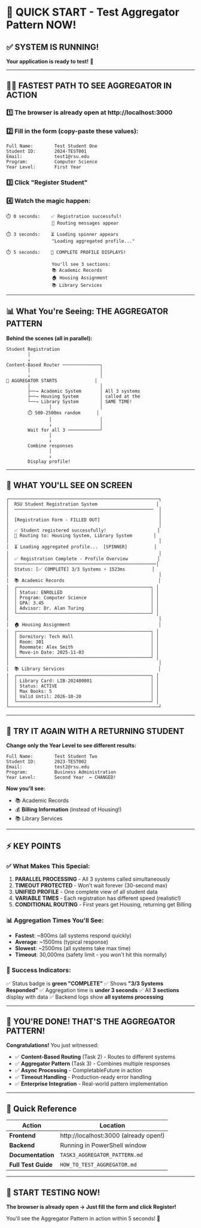 # 🎯 QUICK START - Test Aggregator Pattern NOW!

## ✅ SYSTEM IS RUNNING!

**Your application is ready to test!** 🚀

---

## 🏃‍♂️ FASTEST PATH TO SEE AGGREGATOR IN ACTION

### 1️⃣ The browser is already open at http://localhost:3000

### 2️⃣ Fill in the form (copy-paste these values):

```
Full Name:        Test Student One
Student ID:       2024-TEST001
Email:            test1@rsu.edu
Program:          Computer Science
Year Level:       First Year
```

### 3️⃣ Click **"Register Student"**

### 4️⃣ Watch the magic happen:

```
⏱️ 0 seconds:    ✅ Registration successful!
                 🔀 Routing messages appear

⏱️ 3 seconds:    ⏳ Loading spinner appears
                 "Loading aggregated profile..."

⏱️ 5 seconds:    🎉 COMPLETE PROFILE DISPLAYS!
                 
                 You'll see 3 sections:
                 📚 Academic Records
                 🏠 Housing Assignment
                 📚 Library Services
```

---

## 📊 What You're Seeing: THE AGGREGATOR PATTERN

**Behind the scenes (all in parallel):**

```
Student Registration
        │
        ↓
Content-Based Router ──────────────┐
        │                          │
        ↓                          │
🔄 AGGREGATOR STARTS              │
        │                          │
        ├──→ Academic System       │ All 3 systems
        ├──→ Housing System        │ called at the
        └──→ Library System        │ SAME TIME!
                │                  │
        ⏱️ 500-2500ms random      │
                │                  │
                ↓                  │
        Wait for all 3 ────────────┘
                │
                ↓
        Combine responses
                │
                ↓
        Display profile!
```

---

## 🎨 WHAT YOU'LL SEE ON SCREEN

```
┌────────────────────────────────────────────────────────┐
│  RSU Student Registration System                      │
│  ────────────────────────────────────────────────────  │
│                                                        │
│  [Registration Form - FILLED OUT]                      │
│                                                        │
│  ✅ Student registered successfully!                   │
│  🔀 Routing to: Housing System, Library System        │
│                                                        │
│  ⏳ Loading aggregated profile...  [SPINNER]          │
│                                                        │
│  ✅ Registration Complete - Profile Overview           │
│  ─────────────────────────────────────────────────────│
│  Status: [✅ COMPLETE] 3/3 Systems ⚡ 1523ms          │
│                                                        │
│  📚 Academic Records                                   │
│  ┌──────────────────────────────────────────────────┐ │
│  │ Status: ENROLLED                                 │ │
│  │ Program: Computer Science                        │ │
│  │ GPA: 3.45                                        │ │
│  │ Advisor: Dr. Alan Turing                         │ │
│  └──────────────────────────────────────────────────┘ │
│                                                        │
│  🏠 Housing Assignment                                 │
│  ┌──────────────────────────────────────────────────┐ │
│  │ Dormitory: Tech Hall                             │ │
│  │ Room: 301                                        │ │
│  │ Roommate: Alex Smith                             │ │
│  │ Move-in Date: 2025-11-03                         │ │
│  └──────────────────────────────────────────────────┘ │
│                                                        │
│  📚 Library Services                                   │
│  ┌──────────────────────────────────────────────────┐ │
│  │ Library Card: LIB-202400001                      │ │
│  │ Status: ACTIVE                                   │ │
│  │ Max Books: 5                                     │ │
│  │ Valid Until: 2026-10-20                          │ │
│  └──────────────────────────────────────────────────┘ │
└────────────────────────────────────────────────────────┘
```

---

## 🔄 TRY IT AGAIN WITH A RETURNING STUDENT

**Change only the Year Level to see different results:**

```
Full Name:        Test Student Two
Student ID:       2023-TEST002
Email:            test2@rsu.edu
Program:          Business Administration
Year Level:       Second Year  ← CHANGED!
```

**Now you'll see:**
- 📚 Academic Records
- 💰 **Billing Information** (instead of Housing!)
- 📚 Library Services

---

## ⚡ KEY POINTS

### ✅ What Makes This Special:

1. **PARALLEL PROCESSING** - All 3 systems called simultaneously
2. **TIMEOUT PROTECTED** - Won't wait forever (30-second max)
3. **UNIFIED PROFILE** - One complete view of all student data
4. **VARIABLE TIMES** - Each registration has different speed (realistic!)
5. **CONDITIONAL ROUTING** - First years get Housing, returning get Billing

### 📊 Aggregation Times You'll See:

- **Fastest**: ~800ms (all systems respond quickly)
- **Average**: ~1500ms (typical response)
- **Slowest**: ~2500ms (all systems take max time)
- **Timeout**: 30,000ms (safety limit - you won't hit this normally)

### 🎯 Success Indicators:

✅ Status badge is **green "COMPLETE"**
✅ Shows **"3/3 Systems Responded"**
✅ Aggregation time is **under 3 seconds**
✅ All **3 sections** display with data
✅ Backend logs show **all systems processing**

---

## 🎊 YOU'RE DONE! THAT'S THE AGGREGATOR PATTERN!

**Congratulations!** You just witnessed:

- ✅ **Content-Based Routing** (Task 2) - Routes to different systems
- ✅ **Aggregator Pattern** (Task 3) - Combines multiple responses
- ✅ **Async Processing** - CompletableFuture in action
- ✅ **Timeout Handling** - Production-ready error handling
- ✅ **Enterprise Integration** - Real-world pattern implementation

---

## 📝 Quick Reference

| Action | Location |
|--------|----------|
| **Frontend** | http://localhost:3000 (already open!) |
| **Backend** | Running in PowerShell window |
| **Documentation** | `TASK3_AGGREGATOR_PATTERN.md` |
| **Full Test Guide** | `HOW_TO_TEST_AGGREGATOR.md` |

---

## 🚀 START TESTING NOW!

**The browser is already open → Just fill the form and click Register!**

You'll see the Aggregator Pattern in action within 5 seconds! 🎉
